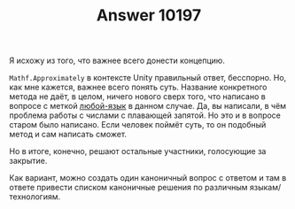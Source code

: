 ﻿---
title: "Answer 10197"
se.owner.user_id: 15479
se.owner.display_name: "Suvitruf says Reinstate Monica"
se.owner.link: "https://ru.meta.stackoverflow.com/users/15479/suvitruf-says-reinstate-monica"
se.answer_id: 10197
se.question_id: 10194
se.post_type: answer
se.score: 1
se.is_accepted: False
---
<p>Я исхожу из того, что важнее всего донести концепцию. </p>

<p><code>Mathf.Approximately</code> в контексте Unity правильный ответ, бесспорно. Но, как мне кажется, важнее всего понять суть. Название конкретного метода не даёт, в целом, ничего нового сверх того, что написано в вопросе с меткой <a href="https://ru.stackoverflow.com/questions/tagged/%d0%bb%d1%8e%d0%b1%d0%be%d0%b9-%d1%8f%d0%b7%d1%8b%d0%ba" class="post-tag" title="показать вопросы с меткой [любой-язык]" rel="tag">любой-язык</a> в данном случае. Да, вы написали, в чём проблема работы с числами с плавающей запятой. Но это и в вопросе старом было написано. Если человек поймёт суть, то он подобный метод и сам написать сможет.</p>

<p>Но в итоге, конечно, решают остальные участники, голосующие за закрытие.</p>

<p>Как вариант, можно создать один каноничный вопрос с ответом и там в ответе привести списком каноничные решения по различным языкам/технологиям.</p>
